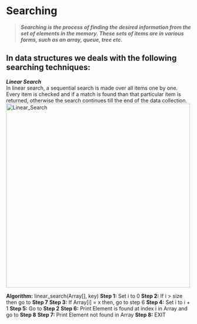 # Searching
> ***Searching is the process of finding the desired information from the set of elements in the memory. These sets of items are in various forms, such as an array, queue, tree etc.***

## In data structures we deals with the following searching techniques:
***Linear Search***
<br>
In linear search, a sequential search is made over all items one by one. Every item is checked and if a match is found than that particular item is returned, otherwise the search      continues till the end of the data collection.
<br>
<img align="center" alt="Linear_Search" width="500px" src = "https://www.tutorialspoint.com/data_structures_algorithms/images/linear_search.gif"/>

**Algorithm:**
linear_search(Array[], key)
**Step 1:** Set i to 0
**Step 2:** If i > size then go to **Step 7**
**Step 3:** If Array[i] = x then, go to step 6
**Step 4:** Set i to i + 1
**Step 5:** Go to **Step 2**
**Step 6:** Print Element is found at index i in Array and go to **Step 8**
**Step 7:** Print Element not found in Array
**Step 8:** EXIT
